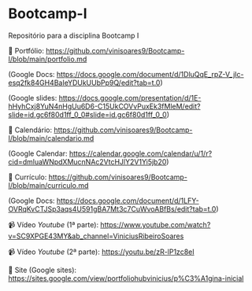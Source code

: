 # Bootcamp-I
Repositório para a disciplina Bootcamp I

📃 Portfólio: https://github.com/vinisoares9/Bootcamp-I/blob/main/portfolio.md

(Google Docs: https://docs.google.com/document/d/1DluQqE_rpZ-V_jIc-esq2fk84GH4BaIeYDUkUUbPp9Q/edit?tab=t.0)

(Google slides: https://docs.google.com/presentation/d/1E-hHyhCxj8YuN4nHgUu6D6-C15UkCOVvPuxEk3fMleM/edit?slide=id.gc6f80d1ff_0_0#slide=id.gc6f80d1ff_0_0)

📆 Calendário: https://github.com/vinisoares9/Bootcamp-I/blob/main/calendario.md

(Google Calendar: https://calendar.google.com/calendar/u/1/r?cid=dmluaWNpdXMucnNAc2VtcHJlY2V1Yi5jb20)

🏫 Currículo: https://github.com/vinisoares9/Bootcamp-I/blob/main/curriculo.md

(Google Docs: https://docs.google.com/document/d/1LFY-OVRqKvCTJSp3aqs4U591gBA7Mt3c7CuWvoABfBs/edit?tab=t.0)

📹 Vídeo *Youtube* (1ª parte): https://www.youtube.com/watch?v=SC9XPGE43MY&ab_channel=ViniciusRibeiroSoares

📹 Vídeo *Youtube* (2ª parte): https://youtu.be/zR-lP1zc8eI

🔗 Site (Google sites): https://sites.google.com/view/portfoliohubvinicius/p%C3%A1gina-inicial
